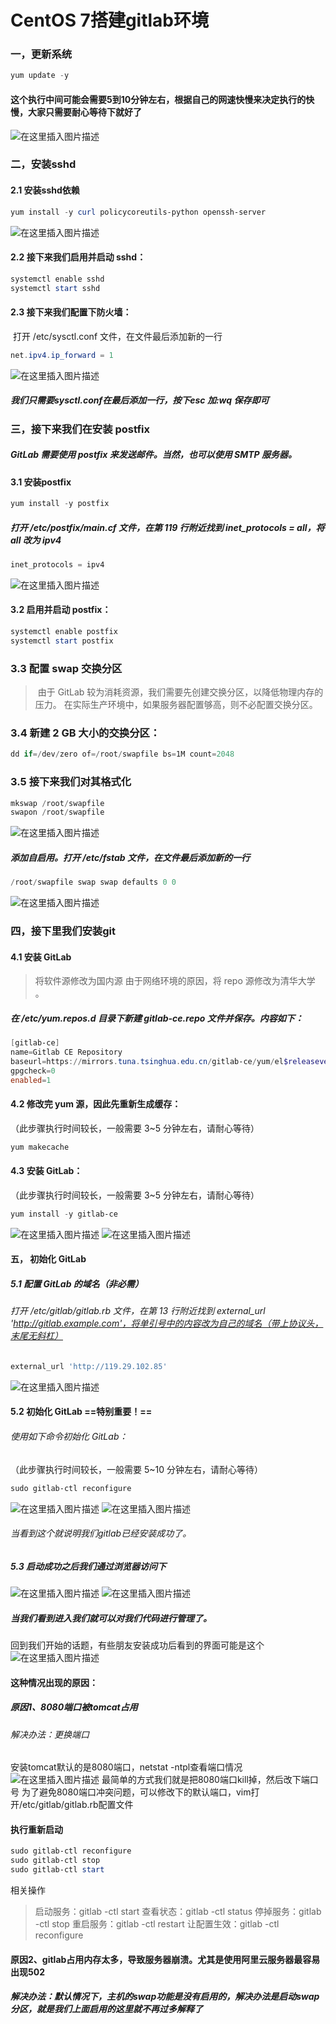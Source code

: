 # CentOS 7搭建gitlab环境

### 一，更新系统

```powershell
yum update -y
```

####     这个执行中间可能会需要5到10分钟左右，根据自己的网速快慢来决定执行的快慢，大家只需要耐心等待下就好了

![在这里插入图片描述](https:////p3-juejin.byteimg.com/tos-cn-i-k3u1fbpfcp/a5520eeb06b1447d8dbaec1bf39a1fb6~tplv-k3u1fbpfcp-zoom-1.image)

### 二，安装sshd

#### 2.1 安装sshd依赖

```powershell
yum install -y curl policycoreutils-python openssh-server
```

![在这里插入图片描述](https:////p3-juejin.byteimg.com/tos-cn-i-k3u1fbpfcp/d38f91d66e3149ed961db06be5ef224b~tplv-k3u1fbpfcp-zoom-1.image)

#### 2.2 接下来我们启用并启动 sshd：

```powershell
systemctl enable sshd
systemctl start sshd
```

#### 2.3 接下来我们配置下防火墙：

​    打开 /etc/sysctl.conf 文件，在文件最后添加新的一行

```powershell
net.ipv4.ip_forward = 1
```

![在这里插入图片描述](https:////p3-juejin.byteimg.com/tos-cn-i-k3u1fbpfcp/36a8efff0f324150acf15754b327bb8a~tplv-k3u1fbpfcp-zoom-1.image)

#####     我们只需要sysctl.conf在最后添加一行，按下esc 加:wq 保存即可

### 三，接下来我们在安装 postfix

#####     GitLab 需要使用 postfix 来发送邮件。当然，也可以使用 SMTP 服务器。

#### 3.1 安装postfix

```powershell
yum install -y postfix
```

#####    打开 /etc/postfix/main.cf 文件，在第 119 行附近找到 inet_protocols = all，将 all 改为 ipv4

```powershell
inet_protocols = ipv4
```

![在这里插入图片描述](https:////p3-juejin.byteimg.com/tos-cn-i-k3u1fbpfcp/ebb675ea7a7b4c7692f469558bd9d9c6~tplv-k3u1fbpfcp-zoom-1.image)

#### 3.2 启用并启动 postfix：

```powershell
systemctl enable postfix 
systemctl start postfix
```

### 3.3 配置 swap 交换分区

> ​    由于 GitLab 较为消耗资源，我们需要先创建交换分区，以降低物理内存的压力。 在实际生产环境中，如果服务器配置够高，则不必配置交换分区。

### 3.4 新建 2 GB 大小的交换分区：

```powershell
dd if=/dev/zero of=/root/swapfile bs=1M count=2048
```

### 3.5 接下来我们对其格式化

```powershell
mkswap /root/swapfile
swapon /root/swapfile
```

![在这里插入图片描述](https:////p3-juejin.byteimg.com/tos-cn-i-k3u1fbpfcp/2cfc850de13f42ebb9786b386a5aef31~tplv-k3u1fbpfcp-zoom-1.image)

#####    添加自启用。打开 /etc/fstab 文件，在文件最后添加新的一行

```powershell
/root/swapfile swap swap defaults 0 0
```

![在这里插入图片描述](https:////p3-juejin.byteimg.com/tos-cn-i-k3u1fbpfcp/42558515d80144f18a50cc25efa374c4~tplv-k3u1fbpfcp-zoom-1.image)

### 四，接下里我们安装git

#### 4.1 安装 GitLab

> 将软件源修改为国内源 由于网络环境的原因，将 repo 源修改为清华大学 。

##### 在 /etc/yum.repos.d 目录下新建 gitlab-ce.repo 文件并保存。内容如下：

```powershell
[gitlab-ce]
name=Gitlab CE Repository
baseurl=https://mirrors.tuna.tsinghua.edu.cn/gitlab-ce/yum/el$releasever/
gpgcheck=0
enabled=1
```

#### 4.2 修改完 yum 源，因此先重新生成缓存：

（此步骤执行时间较长，一般需要 3~5 分钟左右，请耐心等待）

```powershell
yum makecache
```

#### 4.3 安装 GitLab：

（此步骤执行时间较长，一般需要 3~5 分钟左右，请耐心等待）

```powershell
yum install -y gitlab-ce
```

![在这里插入图片描述](https:////p3-juejin.byteimg.com/tos-cn-i-k3u1fbpfcp/597c47be90c2460d9c167c6b9c9660d7~tplv-k3u1fbpfcp-zoom-1.image) ![在这里插入图片描述](https:////p3-juejin.byteimg.com/tos-cn-i-k3u1fbpfcp/b7bc9b0a8a6242448624f3d45d10d4a8~tplv-k3u1fbpfcp-zoom-1.image)

#### 五， 初始化 GitLab

##### 5.1 配置 GitLab 的域名（非必需）

######     打开 /etc/gitlab/gitlab.rb 文件，在第 13 行附近找到 external_url 'http://gitlab.example.com'，将单引号中的内容改为自己的域名（带上协议头，末尾无斜杠）

```powershell
external_url 'http://119.29.102.85'
```

![在这里插入图片描述](https:////p3-juejin.byteimg.com/tos-cn-i-k3u1fbpfcp/89df5a9a926c4a019f2064b451549bdc~tplv-k3u1fbpfcp-zoom-1.image)

#### 5.2 初始化 GitLab ==特别重要！==

###### 使用如下命令初始化 GitLab：

（此步骤执行时间较长，一般需要 5~10 分钟左右，请耐心等待）

```powershell
sudo gitlab-ctl reconfigure
```

![在这里插入图片描述](https:////p3-juejin.byteimg.com/tos-cn-i-k3u1fbpfcp/9bbb14a3b0a64ebb95db0ad2bf8af315~tplv-k3u1fbpfcp-zoom-1.image) ![在这里插入图片描述](https:////p3-juejin.byteimg.com/tos-cn-i-k3u1fbpfcp/6608764925604340a75d331a4e0ce5ec~tplv-k3u1fbpfcp-zoom-1.image)

###### 当看到这个就说明我们gitlab已经安装成功了。

##### 5.3 启动成功之后我们通过浏览器访问下

![在这里插入图片描述](https:////p3-juejin.byteimg.com/tos-cn-i-k3u1fbpfcp/f16f2536dc5643e1b3ec1982ce08f388~tplv-k3u1fbpfcp-zoom-1.image) ![在这里插入图片描述](https:////p3-juejin.byteimg.com/tos-cn-i-k3u1fbpfcp/99b4f30d7ad7442499d2c3f9032ec9b9~tplv-k3u1fbpfcp-zoom-1.image)

##### 当我们看到进入我们就可以对我们代码进行管理了。

回到我们开始的话题，有些朋友安装成功后看到的界面可能是这个 ![在这里插入图片描述](https:////p3-juejin.byteimg.com/tos-cn-i-k3u1fbpfcp/68fdb26ed25c4ce2a7688416adf3b78e~tplv-k3u1fbpfcp-zoom-1.image)

#### 这种情况出现的原因：

#####   原因1、8080端口被tomcat占用

######     解决办法：更换端口

  安装tomcat默认的是8080端口，netstat -ntpl查看端口情况 ![在这里插入图片描述](https:////p3-juejin.byteimg.com/tos-cn-i-k3u1fbpfcp/5928bce0c28240fca7667b6d49427990~tplv-k3u1fbpfcp-zoom-1.image)    最简单的方式我们就是把8080端口kill掉，然后改下端口号 为了避免8080端口冲突问题，可以修改下的默认端口，vim打开/etc/gitlab/gitlab.rb配置文件

#### 执行重新启动

```powershell
sudo gitlab-ctl reconfigure
sudo gitlab-ctl stop
sudo gitlab-ctl start
```

相关操作

> 启动服务：gitlab -ctl start
>  查看状态：gitlab -ctl status
>  停掉服务：gitlab -ctl stop
>  重启服务：gitlab -ctl restart
>  让配置生效：gitlab -ctl reconfigure

####     原因2、gitlab占用内存太多，导致服务器崩溃。尤其是使用阿里云服务器最容易出现502

#####      解决办法：默认情况下，主机的swap功能是没有启用的，解决办法是启动swap分区，就是我们上面启用的这里就不再过多解释了